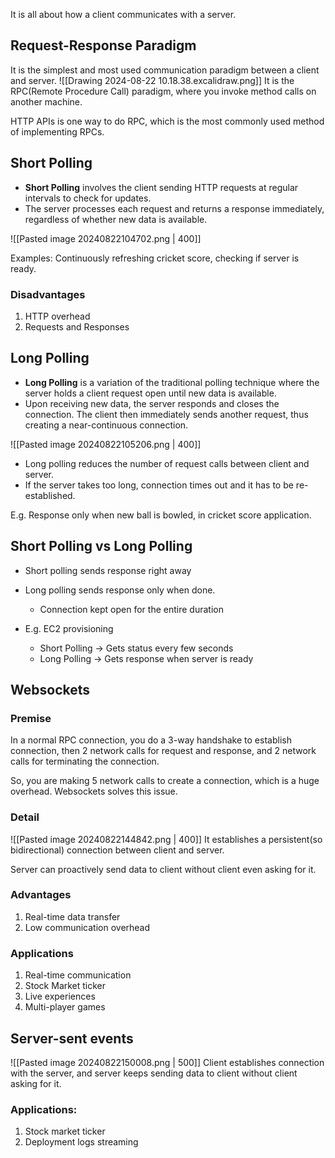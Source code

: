 It is all about how a client communicates with a server. 

## Request-Response Paradigm
It is the simplest and most used communication paradigm between a client and server.
![[Drawing 2024-08-22 10.18.38.excalidraw.png]]
It is the RPC(Remote Procedure Call) paradigm, where you invoke method calls on another machine. 

HTTP APIs is one way to do RPC, which is the most commonly used method of implementing RPCs.

## Short Polling
- **Short Polling** involves the client sending HTTP requests at regular intervals to check for updates.
- The server processes each request and returns a response immediately, regardless of whether new data is available.

![[Pasted image 20240822104702.png | 400]]

Examples: Continuously refreshing cricket score, checking if server is ready.

### Disadvantages
1. HTTP overhead
2. Requests and Responses


## Long Polling
- **Long Polling** is a variation of the traditional polling technique where the server holds a client request open until new data is available.
- Upon receiving new data, the server responds and closes the connection. The client then immediately sends another request, thus creating a near-continuous connection.

![[Pasted image 20240822105206.png | 400]]
- Long polling reduces the number of request calls between client and server.
- If the server takes too long, connection times out and it has to be re-established.

E.g. Response only when new ball is bowled, in cricket score application.

## Short Polling vs Long Polling
- Short polling sends response right away
- Long polling sends response only when done.
	- Connection kept open for the entire duration

- E.g. EC2 provisioning
	- Short Polling → Gets status every few seconds
	- Long Polling → Gets response when server is ready

## Websockets

### Premise
In a normal RPC connection, you do a 3-way handshake to establish connection, then 2 network calls for request and response, and 2 network calls for terminating the connection. 

So, you are making 5 network calls to create a connection, which is a huge overhead. Websockets solves this issue.
### Detail
![[Pasted image 20240822144842.png | 400]]
It establishes a persistent(so bidirectional) connection between client and server.

Server can proactively send data to client without client even asking for it.

### Advantages
1. Real-time data transfer
2. Low communication overhead

### Applications
1. Real-time communication
2. Stock Market ticker
3. Live experiences
4. Multi-player games

## Server-sent events

![[Pasted image 20240822150008.png | 500]]
Client establishes connection with the server, and server keeps sending data to client without client asking for it. 

### Applications:
1. Stock market ticker
2. Deployment logs streaming










